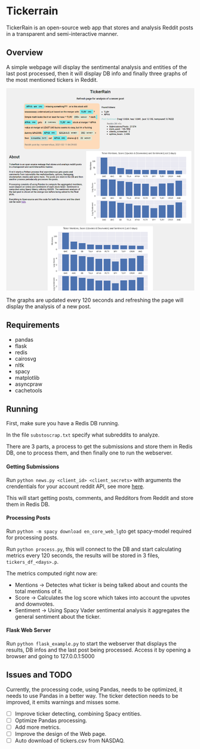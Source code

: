 # Tickerrain
TickerRain is an open-source web app that stores and analysis Reddit posts in a transparent and semi-interactive manner. 

## Overview

A simple webpage will display the sentimental analysis and entities of the last post processed, then it will display DB info and finally three graphs of the most mentioned tickers in Reddit.

![Web server](/images/web_screenshot.png?raw=true "Web Server Overview")


The graphs are updated every 120 seconds and refreshing the page will display the analysis of a new post.


## Requirements

* pandas
* flask
* redis
* cairosvg
* nltk
* spacy
* matplotlib
* asyncpraw
* cachetools

## Running 
First, make sure you have a Redis DB running.

In the file `substoscrap.txt` specify what subreddits to analyze.
 
There are 3 parts, a process to get the submissions and store them in Redis DB, one to process them, and then finally one to run the webserver.


#### Getting Submissions

Run `python news.py <client_id> <client_secrets>` with arguments the crendentials for your account reddit API, see more [here](https://praw.readthedocs.io/en/latest/getting_started/authentication.html#oauth).

This will start getting posts, comments, and Redditors from Reddit and store them in Redis DB.

#### Processing Posts

Run `python -m spacy download en_core_web_lg`to get spacy-model required for processing posts.

Run `python process.py`, this will connect to the DB and start calculating metrics every 120 seconds, the results will be stored in 3 files, `tickers_df_<days>.p`.

The metrics computed right now are:
* Mentions -> Detectes what ticker is being talked about and counts the total mentions of it.
* Score -> Calculates the log score which takes into account the upvotes and downvotes.
* Sentiment -> Using Spacy Vader sentimental analysis it aggregates the general sentiment about the ticker.

#### Flask Web Server

Run `python flask_example.py` to start the webserver that displays the results, DB infos and the last post being processed.
Access it by opening a browser and going to 127.0.0.1:5000

## Issues and TODO

Currently, the processing code, using Pandas, needs to be optimized, it needs to use Pandas in a better way.
The ticker detection needs to be improved, it emits warnings and misses some.

- [ ] Improve ticker detecting, combining Spacy entities.
- [ ] Optimize Pandas processing.
- [ ] Add more metrics.
- [ ] Improve the design of the Web page.
- [ ] Auto download of tickers.csv from NASDAQ.
